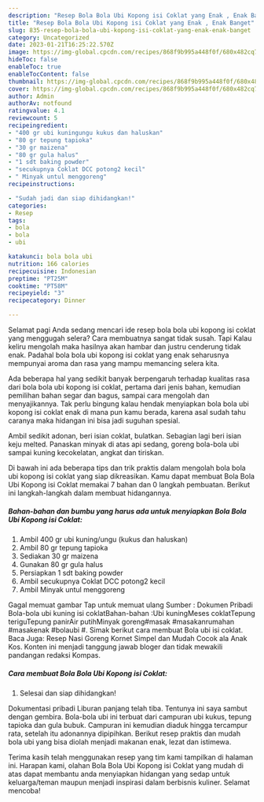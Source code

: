 ```yaml
---
description: "Resep Bola Bola Ubi Kopong isi Coklat yang Enak , Enak Banget"
title: "Resep Bola Bola Ubi Kopong isi Coklat yang Enak , Enak Banget"
slug: 835-resep-bola-bola-ubi-kopong-isi-coklat-yang-enak-enak-banget
category: Uncategorized
date: 2023-01-21T16:25:22.570Z
image: https://img-global.cpcdn.com/recipes/868f9b995a448f0f/680x482cq70/bola-bola-ubi-kopong-isi-coklat-foto-resep-utama.jpg
hideToc: false
enableToc: true
enableTocContent: false
thumbnail: https://img-global.cpcdn.com/recipes/868f9b995a448f0f/680x482cq70/bola-bola-ubi-kopong-isi-coklat-foto-resep-utama.jpg
cover: https://img-global.cpcdn.com/recipes/868f9b995a448f0f/680x482cq70/bola-bola-ubi-kopong-isi-coklat-foto-resep-utama.jpg
author: Admin
authorAv: notfound
ratingvalue: 4.1
reviewcount: 5
recipeingredient:
- "400 gr ubi kuningungu kukus dan haluskan"
- "80 gr tepung tapioka"
- "30 gr maizena"
- "80 gr gula halus"
- "1 sdt baking powder"
- "secukupnya Coklat DCC potong2 kecil"
- " Minyak untul menggoreng"
recipeinstructions:

- "Sudah jadi dan siap dihidangkan!"
categories:
- Resep
tags:
- bola
- bola
- ubi

katakunci: bola bola ubi 
nutrition: 166 calories
recipecuisine: Indonesian
preptime: "PT25M"
cooktime: "PT58M"
recipeyield: "3"
recipecategory: Dinner

---
```



Selamat pagi Anda sedang mencari ide resep bola bola ubi kopong isi coklat yang menggugah selera? Cara membuatnya sangat tidak susah. Tapi Kalau keliru mengolah maka hasilnya akan hambar dan justru cenderung tidak enak. Padahal bola bola ubi kopong isi coklat yang enak seharusnya mempunyai aroma dan rasa yang mampu memancing selera kita.


Ada beberapa hal yang sedikit banyak berpengaruh terhadap kualitas rasa dari bola bola ubi kopong isi coklat, pertama dari jenis bahan, kemudian pemilihan bahan segar dan bagus, sampai cara mengolah dan menyajikannya. Tak perlu bingung kalau hendak menyiapkan bola bola ubi kopong isi coklat enak di mana pun kamu berada, karena asal sudah tahu caranya maka hidangan ini bisa jadi suguhan spesial.

Ambil sedikit adonan, beri isian coklat, bulatkan. Sebagian lagi beri isian keju melted. Panaskan minyak di atas api sedang, goreng bola-bola ubi sampai kuning kecokelatan, angkat dan tiriskan.


Di bawah ini ada beberapa tips dan trik praktis dalam mengolah bola bola ubi kopong isi coklat yang siap dikreasikan. Kamu dapat membuat Bola Bola Ubi Kopong isi Coklat memakai 7 bahan dan 0 langkah pembuatan. Berikut ini langkah-langkah dalam membuat hidangannya.

<!--inarticleads1-->

##### Bahan-bahan dan bumbu yang harus ada untuk menyiapkan Bola Bola Ubi Kopong isi Coklat:

1. Ambil 400 gr ubi kuning/ungu (kukus dan haluskan)
1. Ambil 80 gr tepung tapioka
1. Sediakan 30 gr maizena
1. Gunakan 80 gr gula halus
1. Persiapkan 1 sdt baking powder
1. Ambil secukupnya Coklat DCC potong2 kecil
1. Ambil  Minyak untul menggoreng


Gagal memuat gambar Tap untuk memuat ulang Sumber : Dokumen Pribadi Bola-bola ubi kuning isi coklatBahan-bahan :Ubi kuningMeses coklatTepung teriguTepung panirAir putihMinyak goreng#masak #masakanrumahan #masakenak #bolaubi #. Simak berikut cara membuat Bola ubi isi coklat. Baca Juga: Resep Nasi Goreng Kornet Simpel dan Mudah Cocok ala Anak Kos. Konten ini menjadi tanggung jawab bloger dan tidak mewakili pandangan redaksi Kompas. 

<!--inarticleads2-->

##### Cara membuat Bola Bola Ubi Kopong isi Coklat:


1. Selesai dan siap dihidangkan!

Dokumentasi pribadi Liburan panjang telah tiba. Tentunya ini saya sambut dengan gembira. Bola-bola ubi ini terbuat dari campuran ubi kukus, tepung tapioka dan gula bubuk. Campuran ini kemudian diaduk hingga tercampur rata, setelah itu adonannya dipipihkan. Berikut resep praktis dan mudah bola ubi yang bisa diolah menjadi makanan enak, lezat dan istimewa. 

Terima kasih telah menggunakan resep yang tim kami tampilkan di halaman ini. Harapan kami, olahan Bola Bola Ubi Kopong isi Coklat yang mudah di atas dapat membantu anda menyiapkan hidangan yang sedap untuk keluarga/teman maupun menjadi inspirasi dalam berbisnis kuliner. Selamat mencoba!
